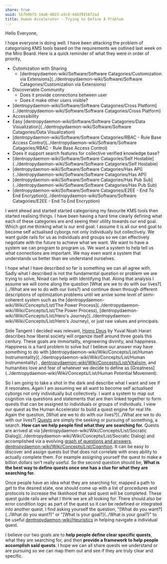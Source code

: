 ```yaml
---
share: true
uuid: 5b7b6673-14a6-4823-a5c8-44439156f2ad
title: Human Accelerator - Trying to Define A Problem
---
```

Hello Everyone,

I hope everyone is doing well. I have been attacking the problem of categorising KMS tools based on the requirements we outlined last week on the Miro Board. Here is a quick reminder of what they were  in order of priority,

* Cutomization with Sharing
	* [dentropydaemon-wiki/Software/Software Catagories/Customization via Extensions](../dentropydaemon-wiki/Software/Software Catagories/Customization via Extensions)
* Discoverable Community
	* Does it provide connections between user
	* Does it make other users visible?
* [dentropydaemon-wiki/Software/Software Catagories/Cross Platform](../dentropydaemon-wiki/Software/Software Catagories/Cross Platform)
* Accessibility
* Easy [dentropydaemon-wiki/Software/Software Catagories/Data Visualization](../dentropydaemon-wiki/Software/Software Catagories/Data Visualization)
* [dentropydaemon-wiki/Software/Software Catagories/RBAC - Rule Base Access Control](../dentropydaemon-wiki/Software/Software Catagories/RBAC - Rule Base Access Control)
* Does it support search features for collective verified knowledge base?
* [dentropydaemon-wiki/Software/Software Catagories/Self Hostable](../dentropydaemon-wiki/Software/Software Catagories/Self Hostable)
* [dentropydaemon-wiki/Software/Software Catagories/Has API](../dentropydaemon-wiki/Software/Software Catagories/Has API)
* [dentropydaemon-wiki/Software/Software Catagories/Has Pub Sub](../dentropydaemon-wiki/Software/Software Catagories/Has Pub Sub)
* [dentropydaemon-wiki/Software/Software Catagories/E2EE - End To End Encryption](../dentropydaemon-wiki/Software/Software Catagories/E2EE - End To End Encryption)

I went ahead and started started categorising my favourite KMS tools then started realising things. I have been having a hard time clearly defining what each of these categories are and seeing their utility towards our end goal. Which got me thinking what is our end goal. I assume it is all our end goal to become self actualised cyborgs not only individually but collectively. We want guide rails for us as individuals and groups so we can effectively negotiate with the future to achieve what we want. We want to have a system we can program to program us. We want a system to help tell us what connections are important. We may even want a system that understands us better than we understand ourselves. 

I hope what I have described so far is something we can all agree with. Sadly what I described is not the fundamental question or problem we are trying to solve, Ninad can help with Identifying that. Along that analysis I assume we will come along the question [What are we to do with our lives?](../What are we to do with our lives?) and continue down through different descriptions of optimization problems until we arrive some level of semi-coherent system such as the [dentropydaemon-wiki/Wiki/Concepts/List/The Power Process](../dentropydaemon-wiki/Wiki/Concepts/List/The Power Process), [dentropydaemon-wiki/Wiki/Concepts/List/Hero's Journey](../dentropydaemon-wiki/Wiki/Concepts/List/Hero's Journey), or just raw values and principals.

Side Tangent I decided was relevant, [Homo Deus](../2055ffd4-310b-4f0f-b7f8-61d91402650c) by Yuval Noah Harari describes how liberal society will organize itself around three goals this century. These goals are immortality, engineering divinity, and happiness. Happiness is a hard problem to solve but I believe our answer may have something to do with [dentropydaemon-wiki/Wiki/Concepts/List/Human Instrumentality](../dentropydaemon-wiki/Wiki/Concepts/List/Human Instrumentality) , [dentropydaemon-wiki/Wiki/Concepts/List/Vitalisim](../dentropydaemon-wiki/Wiki/Concepts/List/Vitalisim), and humanities love and fear of whatever we decide to define as [Greatness](../dentropydaemon-wiki/Wiki/Concepts/List/Human Potential Movement). 

So I am going to take a shot in the dark and describe what I want and see if it resonates. Again I am assuming we all want to become self actualised cyborgs not only individually but collectively. I want a system to map out cognition via questions and statements that are then linked together to form quests that can be assigned to individuals or groups of individuals. I view our quest as the Human Accelerator to build a quest engine for real life. Again the question, [What are we to do with our lives?](../What are we to do with our lives?) [Quests](../dentropydaemon-wiki/Wiki/Concepts/List/Quest) are simply the seeking or pursuing of something, a search. **How can we help people find what they are searching for.**  Quests are arrived at via [dentropydaemon-wiki/Wiki/Concepts/List/Socratic Dialog](../dentropydaemon-wiki/Wiki/Concepts/List/Socratic Dialog) and accomplished via a evolving [graph of questions and answers](https://twitter.com/KevinAFischer/status/1623984337829117952), [dentropydaemon-wiki/Wiki/Concepts/List/Cognition](../dentropydaemon-wiki/Wiki/Concepts/List/Cognition). It can be easy to discover and assign quests but that does not correlate with ones ability to actually complete them. For example assigning yourself the quest to make a billion dollars isn't really useful. So the second question should be, **What is the best way to define quests once one has a clue for what they are searching for.** 

Once people have an idea what they are searching for, mapped a path to get to the desired state, one should come up with a list of procedures and protocols to increase the likelihood that said quest will be completed. These quest guide rails are what I think we are all looking for. There should also be error condition logic as part of the quest so it can be redefined or integrated into another quest. I find asking yourself the question, "[What do you want?](../What do you want?)" or "[What is your goal?](../What is your goal?)" to be useful [dentropydaemon-wiki/Heuristics](../dentropydaemon-wiki/Heuristics)  in helping navigate a individual quest.

I believe our two goals are to **help people define clear specific quests**, what they are searching for, and then **provide a framework to help people accomplish said quests**. I hope we can all share quests we understand or are pursuing so we can map them out and see if they are truly clear and specific.